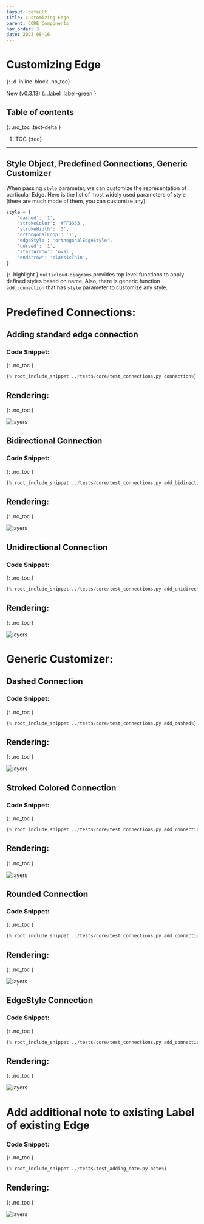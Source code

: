 ```yaml
---
layout: default
title: Customizing Edge
parent: CORE Components
nav_order: 3
date: 2023-08-16
---
```


# Customizing Edge
{: .d-inline-block  .no_toc}

New (v0.3.13)
{: .label .label-green }


## Table of contents
{: .no_toc .text-delta }

1. TOC
{:toc}

---

## Style Object, Predefined Connections, Generic Customizer

When passing ``style`` parameter, we can customize the representation of particular Edge. Here is the list of most widely used
parameters of style (there are much mode of them, you can customize any).

```python
style = {
    'dashed': '1',
    'strokeColor': '#FF3333',
    'strokeWidth': '3',
    'orthogonalLoop': '1',
    'edgeStyle': 'orthogonalEdgeStyle',
    'curved': '1',
    'startArrow': 'oval',
    'endArrow': 'classicThin',
}
```

{: .highlight }
``multicloud-diagrams`` provides top level functions to apply defined styles based on name. Also, there is generic function ``add_connection``
that has ``style`` parameter to customize any style.

# Predefined Connections:

## Adding standard edge connection

### Code Snippet:
{: .no_toc }

```python
{% root_include_snippet ../tests/core/test_connections.py connection%}
```

## Rendering:
{: .no_toc }

![layers](output/jpg/connection.jpg)


## Bidirectional Connection

### Code Snippet:
{: .no_toc }

```python
{% root_include_snippet ../tests/core/test_connections.py add_bidirectional_link%}
```

## Rendering:
{: .no_toc }

![layers](output/jpg/connection_bidirectional.jpg)

## Unidirectional Connection

### Code Snippet:
{: .no_toc }

```python
{% root_include_snippet ../tests/core/test_connections.py add_unidirectional_link%}
```

## Rendering:
{: .no_toc }

![layers](output/jpg/connection_unidirectional.jpg)

# Generic Customizer:

## Dashed Connection

### Code Snippet:
{: .no_toc }

```python
{% root_include_snippet ../tests/core/test_connections.py add_dashed%}
```

## Rendering:
{: .no_toc }

![layers](output/jpg/connection_dashed.jpg)

## Stroked Colored Connection

### Code Snippet:
{: .no_toc }

```python
{% root_include_snippet ../tests/core/test_connections.py add_connection_stroked%}
```

## Rendering:
{: .no_toc }

![layers](output/jpg/connection_stroked.jpg)

## Rounded Connection

### Code Snippet:
{: .no_toc }

```python
{% root_include_snippet ../tests/core/test_connections.py add_connection_rounded%}
```

## Rendering:
{: .no_toc }

![layers](output/jpg/connection_custom.jpg)


## EdgeStyle Connection

### Code Snippet:
{: .no_toc }

```python
{% root_include_snippet ../tests/core/test_connections.py add_connection_edge%}
```

## Rendering:
{: .no_toc }

![layers](output/jpg/connection_edgeStyle.jpg)


# Add additional note to existing Label of existing Edge

### Code Snippet:
{: .no_toc }

```python
{% root_include_snippet ../tests/test_adding_note.py note%}
```

## Rendering:
{: .no_toc }

![layers](output/jpg/note.jpg)